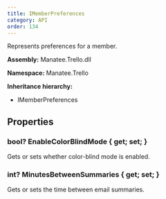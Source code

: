 ```yaml
---
title: IMemberPreferences
category: API
order: 134
---
```


Represents preferences for a member.

**Assembly:** Manatee.Trello.dll

**Namespace:** Manatee.Trello

**Inheritance hierarchy:**

- IMemberPreferences

## Properties

### bool? EnableColorBlindMode { get; set; }

Gets or sets whether color-blind mode is enabled.

### int? MinutesBetweenSummaries { get; set; }

Gets or sets the time between email summaries.


